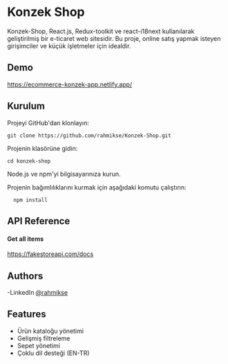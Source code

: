 # Konzek Shop

Konzek-Shop, React.js, Redux-toolkit ve react-i18next kullanılarak geliştirilmiş bir e-ticaret web sitesidir. Bu proje, online satış yapmak isteyen girişimciler ve küçük işletmeler için idealdir.

## Demo

https://ecommerce-konzek-app.netlify.app/

## Kurulum

Projeyi GitHub'dan klonlayın:

```
git clone https://github.com/rahmikse/Konzek-Shop.git
```

Projenin klasörüne gidin:

```
cd konzek-shop
```

Node.js ve npm'yi bilgisayarınıza kurun.

Projenin bağımlılıklarını kurmak için aşağıdaki komutu çalıştırın:

```
  npm install
```

## API Reference

#### Get all items

https://fakestoreapi.com/docs

## Authors

-LinkedIn [@rahmikse](https://www.linkedin.com/in/rahmi-k%C3%B6se/)

## Features

- Ürün kataloğu yönetimi
- Gelişmiş filtreleme
- Sepet yönetimi
- Çoklu dil desteği (EN-TR)
